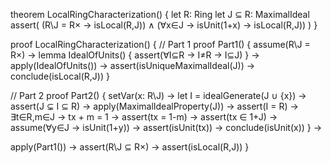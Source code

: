 theorem LocalRingCharacterization() {
  let R: Ring
  let J ⊆ R: MaximalIdeal
  assert(
    (R\J = R× → isLocal(R,J)) ∧
    (∀x∈J → isUnit(1+x) → isLocal(R,J))
  )
}

proof LocalRingCharacterization() {
  // Part 1
  proof Part1() {
    assume(R\J = R×) →
    lemma IdealOfUnits() {
      assert(∀I⊆R → I≠R → I⊆J)
    } →
    apply(IdealOfUnits()) →
    assert(isUniqueMaximalIdeal(J)) →
    conclude(isLocal(R,J))
  }

  // Part 2
  proof Part2() {
    setVar(x: R\J) →
    let I = idealGenerate(J ∪ {x}) →
    assert(J ⊊ I ⊆ R) →
    apply(MaximalIdealProperty(J)) →
    assert(I = R) →
    ∃t∈R,m∈J → tx + m = 1 →
    assert(tx = 1-m) →
    assert(tx ∈ 1+J) →
    assume(∀y∈J → isUnit(1+y)) →
    assert(isUnit(tx)) →
    conclude(isUnit(x))
  } →
  
  apply(Part1()) →
  assert(R\J ⊆ R×) →
  assert(isLocal(R,J))
}